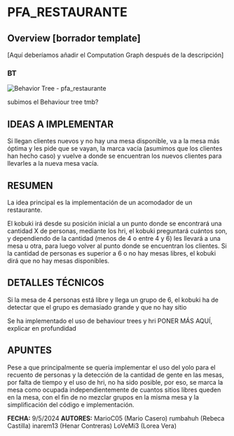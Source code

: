 # PFA_RESTAURANTE

## Overview [borrador template]
[Aquí deberíamos añadir el Computation Graph después de la descripción]
### BT
![Behavior Tree - pfa_restaurante](https://github.com/user-attachments/assets/de32e57e-c2a3-4e81-a0c0-c7a06d4b0fbc)

subimos el Behaviour tree tmb?
## IDEAS A IMPLEMENTAR
Si llegan clientes nuevos y no hay una mesa disponible, va a la mesa más óptima
y les pide que se vayan, la marca vacía (asumimos que los clientes han hecho caso)
y vuelve a donde se encuentran los nuevos clientes para llevarles a la nueva 
mesa vacía.

## RESUMEN
La idea principal es la implementación de un acomodador de un restaurante.

El kobuki irá desde su posición inicial a un punto donde se encontrará una cantidad
X de personas, mediante los hri, el kobuki preguntará cuántos son, y dependiendo
de la cantidad (menos de 4 o entre 4 y 6) les llevará a una mesa u otra, para
luego volver al punto donde se encuentran los clientes. Si la cantidad
de personas es superior a 6 o no hay mesas libres, el kobuki dirá que no hay
mesas disponibles.

## DETALLES TÉCNICOS
Si la mesa de 4 personas está libre y llega un grupo de 6, el kobuki ha de 
detectar que el grupo es demasiado grande y que no hay sitio 

Se ha implementado el uso de behaviour trees y hri PONER MÁS AQUÍ, 
explicar en profundidad

## APUNTES
Pese a que principalmente se quería implementar el uso del yolo para el recuento
de personas y la detección de la cantidad de gente en las mesas, por falta de tiempo
y el uso de hri, no ha sido posible, por eso, se marca la mesa como ocupada 
independientemente de cuantos sitios libres queden en la mesa, con el fin de 
no mezclar grupos en la misma mesa y la simplificación del código e implementación.

**FECHA:** 9/5/2024 
**AUTORES:**
  MarioC05 (Mario Casero)
  rumbahuh (Rebeca Castilla)
  inarem13 (Henar Contreras)
  LoVeMi3 (Lorea Vera)
